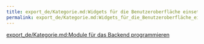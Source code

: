 ```yaml
---
title: export_de/Kategorie.md:Widgets für die Benutzeroberfläche einsetzen
permalink: export_de/Kategorie.md:Widgets_für_die_Benutzeroberfläche_einsetzen/
---
```


[export_de/Kategorie.md:Module für das Backend programmieren](export_de/Kategorie.md:Module_für_das_Backend_programmieren )